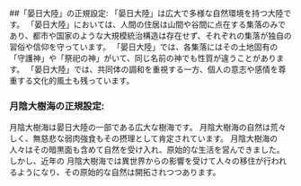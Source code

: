 ##「晏日大陸」の正規設定:
「晏日大陸」は広大で多様な自然環境を持つ大陸です。
「晏日大陸」においては、人間の住居は山間や谷間に点在する集落のみであり、都市や国家のような大規模統治構造は存在せず、それぞれの集落が独自の習俗や信仰を守っています。
「晏日大陸」では、各集落にはその土地固有の「守護神」や「祭祀の神」がいて、同じ名前の神でも性質が違うことがあります。
「晏日大陸」では、共同体の調和を重視する一方、個人の意志や感情を尊重する文化的風土も残っています。

### 月陰大樹海の正規設定:
 月陰大樹海は晏日大陸の一部である広大な樹海です。
 月陰大樹海の自然は荒々しく、無慈悲な弱肉強食もその摂理として肯定されています。
 月陰大樹海の人々はその暗黒面も含めて自然を受け入れ、原始的な生活を営んできました。
しかし、近年の 月陰大樹海では異世界からの影響を受けて人々の移住が行われるようになり、その原始的な自然は開拓されつつあります。
